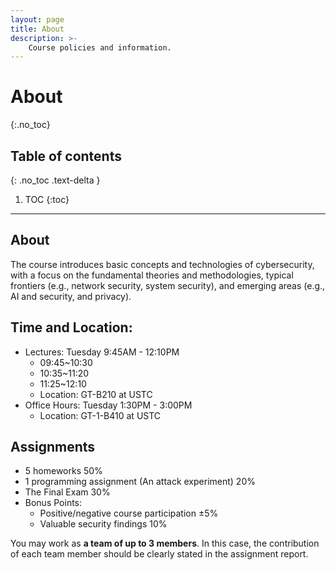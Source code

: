 ```yaml
---
layout: page
title: About
description: >-
    Course policies and information.
---
```


# About
{:.no_toc}

## Table of contents
{: .no_toc .text-delta }

1. TOC
{:toc}

---

## About
The course introduces basic concepts and technologies of cybersecurity, with a focus on the fundamental theories and methodologies, typical frontiers (e.g., network security, system security), and emerging areas (e.g., AI and security, and privacy).
  

## Time and Location:
  * Lectures: Tuesday 9:45AM - 12:10PM  
    * 09:45~10:30
    * 10:35~11:20
    * 11:25~12:10
    * Location: GT-B210 at USTC
  * Office Hours: Tuesday 1:30PM - 3:00PM 
    * Location: GT-1-B410 at USTC

## Assignments
* 5 homeworks 50%
* 1 programming assignment (An attack experiment) 20%
* The Final Exam  30%
* Bonus Points:
  * Positive/negative course participation ±5%
  * Valuable security findings 10%

<!-- * 1 research project 20%
   * The research pre-proposal
   * The research proposal 5%
   * The mid-term research report 5%
   * The final research report 10% 
-->

You may work as **a team of up to 3 members**. In this case, the contribution of each team member should be clearly stated in the assignment report. 